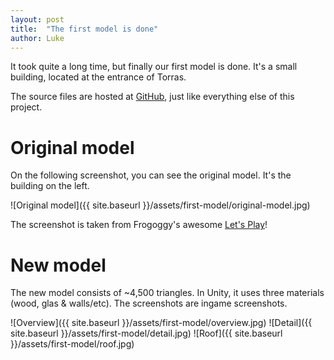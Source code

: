 ```yaml
---
layout: post
title:  "The first model is done"
author: Luke
---
```

It took quite a long time, but finally our first model is done. It's a small
building, located at the entrance of Torras.

The source files are hosted at [GitHub](https://github.com/hypeforever/models),
just like everything else of this project.


# Original model

On the following screenshot, you can see the original model. It's the building
on the left.

![Original model]({{ site.baseurl }}/assets/first-model/original-model.jpg)

The screenshot is taken from Frogoggy's awesome [Let's Play](https://youtu.be/H6LZHPSPK1Q)!

# New model

The new model consists of ~4,500 triangles. In Unity, it uses three materials
(wood, glas & walls/etc). The screenshots are ingame screenshots.

![Overview]({{ site.baseurl }}/assets/first-model/overview.jpg)
![Detail]({{ site.baseurl }}/assets/first-model/detail.jpg)
![Roof]({{ site.baseurl }}/assets/first-model/roof.jpg)
